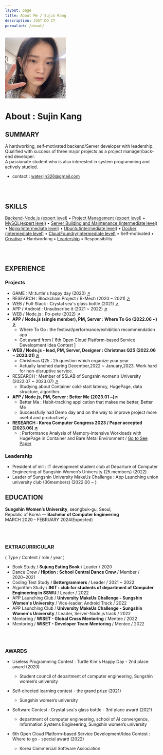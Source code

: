 ```yaml
---
layout: page
title: About Me / Sujin Kang
description: JUST DO IT
permalink: /about/
---
```


<img class="img-rounded" src="/assets/img/uploads/profile.jpg" alt="Sujin Kang" width="200">

# About : Sujin Kang

## SUMMARY
A hardworking, self-motivated backend/Server developer with leadership.<br/>
Qualified with success of three major projects as a project manager/back-end developer.<br/>
A passionate student who is also interested in system programming and actively studied.<br/>
- contact : waterjin326@gmail.com

<br/>
<br/>

## SKILLS
<a href="https://waterjin6.github.io/tags/#node-js">Backend-Node.js (expert level)</a> • <a href ="https://waterjin6.github.io/tags/#pm">Project Management (expert level)</a> • <a href = "https://waterjin6.github.io/tags/#mysql">MySQL(expert level)</a> • <a href = "https://waterjin6.github.io/tags/#server">Server Building
and Maintenance (intermediate level)</a> • <a href = "https://waterjin6.github.io/tags/#nginx">Nginx(intermediate level)</a> • <a href = "https://waterjin6.github.io/tags/#ubuntu">Ubuntu(intermediate level)</a> • <a href = "https://waterjin6.github.io/tags/#docker">Docker
(intermediate level)</a> • <a href ="https://waterjin6.github.io/tags/#cloudfoundry">CloudFoundry(intermediate level)</a> • Self-motivated • <a href ="https://waterjin6.github.io/tags/#creative">Creative</a> • Hardworking • <a href="https://waterjin6.github.io/tags/#leadership">Leadership</a> • Responsibility

<br/>
<br/>


## EXPERIENCE
### Projects
- GAME : Mr.turtle's happy day (2020) <a href = "https://waterjin6.github.io/turtle-kim/">↗️</a>
- RESEARCH : Blockchain Project / B-Mech (2020 ~ 2021) <a href = "https://waterjin6.github.io/b-mech/">↗️</a>
- WEB / Full-Stack : Crystal sea's glass bottle (2021) <a href = "https://waterjin6.github.io/crystal-sea-s-glass-bottle/">↗️</a>
- APP / Android : Unsubscribe it (2021 ~ 2022) <a href = "https://waterjin6.github.io/haejihae/">↗️</a>
- WEB / Node.js : Po-pete (2022) <a href = "https://waterjin6.github.io/po-pete/">↗️</a>
- <b>APP / Node.js (single member), PM, Server : Where To Go (2022.06 ~) <a href = "https://waterjin6.github.io/where-to-go/">↗️</a></b>
    - Where To Go : the festival/performance/exhibition recommendation app
    - Got award from [ 6th Open Cloud Platform-based Service Development Idea Contest ]
- <b>WEB / Node.js - lead, PM, Server, Designer : Christmas Q25 (2022.06 ~ 2023.01) <a href = "https://waterjin6.github.io/christmas-q-25/">↗️</a></b>
    - Christmas Q25 : 25 question which organize your year
    - Actually lanched during December,2022 ~ January,2023. Work hard for non-disruptive service.
- RESEARCH : Member of SSLAB of Sungshin women’s University (2022.07 ~ 2023.07) <a href = "https://waterjin6.github.io/tags/#sslab">↗️</a>
    - Studying about Container cold-start latency, HugePage, data structure, algorithm
- <b>APP / Node.js, PM, Server : Better Me (2023.01 ~)<a href = "https://waterjin6.github.io/better-me/">↗️</a></b>
    - Better Me : Habit-tracking application that makes me better, Better Me
    - Successfully had Demo day and on the way to improve project more useful and productively.
- <b>RESEARCH : Korea Computer Congress 2023 / Paper accepted (2023.06) <a href = "https://waterjin6.github.io/2023-kcc/">↗️</a></b>
    - : Performance Analysis of Memory-intensive Workloads with HugePage in Container and Bare Metal
Environment / [Go to See Paper](https://drive.google.com/file/d/1exO50qzyZDu2Sp3R6gecf3kLRS-uvOS5/view?usp=sharing)


### Leadership
- President of init : IT development student club at Departure of Computer Engineering of Sungshin Women’s University (25 members) (2022)
- Leader of Sungshin University MakeUs Challenge : App Launching union university club (36members) (2022.06 ~ )

## EDUCATION
__Sungshin Women’s University__, seongbuk-gu, Seoul,<br/> 
Republic of Korea  — __Bachelor of Computer Engineering__<br/>
MARCH 2020  - FEBRUARY 2024(Expected)<br/>


<br/>
<br/>

### EXTRACURRICULAR
( Type / Content / role / year ) 
- Book Study / __Sujung Eating Book__ / Leader / 2020 
- Dance Crew / __Hiption : School Central Dance Crew__ / Member / 2020~2021 
- Coding Test Study / __Bettergrammers__ / Leader / 2021 ~ 2022 
- Algorithm Study / __INIT : club for students of department of Computer Engineering in SSWU__ / Leader / 2022 
- APP Launching Club / __University MakeUs Challenge - Sungshin Women's University__ / Vice-leader, Android Track / 2022 
- APP Launching Club / __University MakeUs Challenge - Sungshin Women's University__ / Leader, Server-Node.js track / 2022
- Mentoring / __WISET - Global Cross Mentoring__ / Mentee / 2022
- Mentoring / __WISET - Developer Team Mentoring__ / Mentee / 2022


<br/>
<br/>

### AWARDS
- Useless Programming Contest : Turtle Kim's Happy Day - 2nd place award (2020)
    - Student council of department of computer engineering,  Sungshin women’s university

- Self-directed learning contest - the grand prize (2021)
    - Sungshin women’s university

- Software Contest : Crystal sea's glass bottle - 3rd place award (2021)
    - department of computer engineering, school of AI convergence, Information Systems Engineering,
Sungshin women’s university

- 6th Open Cloud Platform-based Service Development/Idea Contest : Where to go - special award (2022)
    - Korea Commercial Software Association